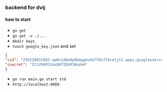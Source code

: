 ### backend for dvij

#### how to start

  * `go get`
  * `go get -v ./...`
  * `mkdir keys`
  * `touch google_key.json` and set
 
  ```json
  {
  "cid": "295529031882-ap6njd8e8p0bmggmvkb7t0iflhcetjn1.apps.googleusercontent.com",
  "csecret": "ICiVhKO51UxbNfIQVR7WudxH"
  }
  ```
  * `go run main.go start std`
  * `http://localhost:8080`